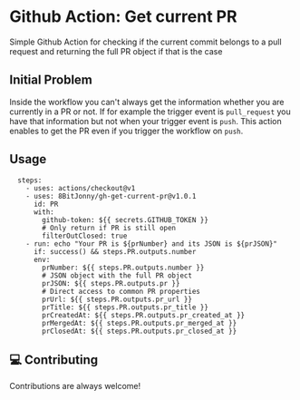 # Github Action: Get current PR

Simple Github Action for checking if the current commit belongs to a pull request and returning the full PR object if that is the case

## Initial Problem

Inside the workflow you can't always get the information whether you are currently in a PR or not. If for example the trigger event is `pull_request` you have that
information but not when your trigger event is `push`. This action enables to get the PR even if you trigger the workflow on `push`.

## Usage

```
  steps:
    - uses: actions/checkout@v1
    - uses: 8BitJonny/gh-get-current-pr@v1.0.1
      id: PR
      with:
        github-token: ${{ secrets.GITHUB_TOKEN }}
        # Only return if PR is still open
        filterOutClosed: true
    - run: echo "Your PR is ${prNumber} and its JSON is ${prJSON}"
      if: success() && steps.PR.outputs.number
      env:
        prNumber: ${{ steps.PR.outputs.number }}
        # JSON object with the full PR object
        prJSON: ${{ steps.PR.outputs.pr }}
        # Direct access to common PR properties
        prUrl: ${{ steps.PR.outputs.pr_url }}
        prTitle: ${{ steps.PR.outputs.pr_title }}
        prCreatedAt: ${{ steps.PR.outputs.pr_created_at }}
        prMergedAt: ${{ steps.PR.outputs.pr_merged_at }}
        prClosedAt: ${{ steps.PR.outputs.pr_closed_at }}
```

## :computer: Contributing
Contributions are always welcome!
